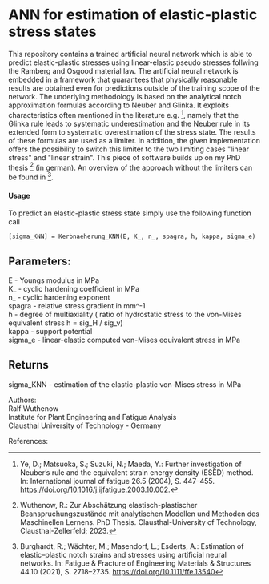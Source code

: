 # ANN for estimation of elastic-plastic stress states

This repository contains a trained artificial neural network which is able to predict elastic-plastic stresses using linear-elastic pseudo stresses follwing the Ramberg and Osgood material law.
The artificial neural network is embedded in a framework that guarantees that physically reasonable results are obtained even for predictions outside of the training scope of the network. 
The underlying methodology is based on the analytical notch approximation formulas according to Neuber and Glinka. It exploits characteristics often mentioned in the literature e.g. [^1], namely that the Glinka rule leads to systematic underestimation and the Neuber rule in its extended form to systematic overestimation of the stress state. The results of these formulas are used as a limiter. In addition, the given implementation offers the possibility to switch this limiter to the two limiting cases "linear stress" and "linear strain".
This piece of software builds up on my PhD thesis [^2] (in german). An overview of the approach without the limiters can be found in [^3]. 

#### Usage
To predict an elastic-plastic stress state simply use the following function call

```
[sigma_KNN] = Kerbnaeherung_KNN(E, K_, n_, spagra, h, kappa, sigma_e)
```

## Parameters: 
E - Youngs modulus in MPa  
K_ - cyclic hardening coefficient in MPa  
n_ - cyclic hardening exponent  
spagra - relative stress gradient in mm^-1  
h - degree of multiaxiality ( ratio of hydrostatic stress to the von-Mises equivalent stress h = sig_H / sig_v)  
kappa - support potential   
sigma_e - linear-elastic computed von-Mises equivalent stress in MPa  

## Returns
sigma_KNN - estimation of the elastic-plastic von-Mises stress in MPa  



Authors:  
Ralf Wuthenow  
Institute for Plant Engineering and Fatigue Analysis  
Clausthal University of Technology - Germany  

References:  
[^1]: Ye, D.; Matsuoka, S.; Suzuki, N.; Maeda, Y.: Further investigation of Neuber’s rule and the equivalent strain energy density (ESED) method. In: International journal of fatigue 26.5 (2004), S. 447–455. https://doi.org/10.1016/j.ijfatigue.2003.10.002.  
[^2]: Wuthenow, R.: Zur Abschätzung elastisch-plastischer Beanspruchungszustände mit analytischen Modellen und Methoden des Maschinellen Lernens. PhD Thesis. Clausthal-University of Technology, Clausthal-Zellerfeld; 2023.   
[^3]: Burghardt, R.; Wächter, M.; Masendorf, L.; Esderts, A.: Estimation of elastic–plastic notch strains and stresses using artificial neural networks. In: Fatigue & Fracture of Engineering Materials & Structures 44.10 (2021), S. 2718–2735. https://doi.org/10.1111/ffe.13540  
 
